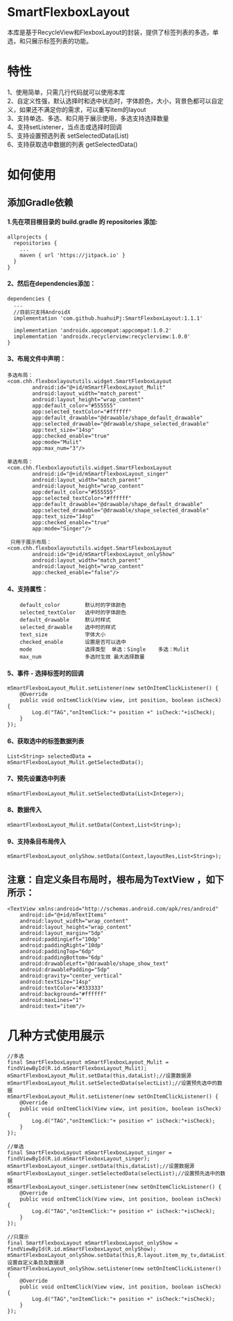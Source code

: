 # SmartFlexboxLayout
本库是基于RecycleView和FlexboxLayout的封装，提供了标签列表的多选，单选，和只展示标签列表的功能。

# 特性
1、使用简单，只需几行代码就可以使用本库<br/>
2、自定义性强，默认选择时和选中状态时，字体颜色，大小，背景色都可以自定义，如果还不满足你的需求，可以重写item的layout<br/>
3、支持单选、多选、和只用于展示使用，多选支持选择数量<br/>
4、支持setListener，当点击或选择时回调<br/>
5、支持设置预选列表 setSelectedData(List<Integer>)<br/>
6、支持获取选中数据的列表 getSelectedData()<br/>

# 如何使用

## 添加Gradle依赖<br/>
#### 1.先在项目根目录的 build.gradle 的 repositories 添加:<br/>

    allprojects {
      repositories {
        ...
        maven { url 'https://jitpack.io' }
      }
    }

#### 2、然后在dependencies添加：

    dependencies {
      ...
      //目前只支持AndroidX
      implementation 'com.github.huahuiPj:SmartFlexboxLayout:1.1.1'

      implementation 'androidx.appcompat:appcompat:1.0.2'
      implementation 'androidx.recyclerview:recyclerview:1.0.0'
    }

#### 3、布局文件中声明：

    多选布局：
    <com.chh.flexboxlayoututils.widget.SmartFlexboxLayout
            android:id="@+id/mSmartFlexboxLayout_Mulit"
            android:layout_width="match_parent"
            android:layout_height="wrap_content"
            app:default_color="#555555"
            app:selected_textColor="#ffffff"
            app:default_drawable="@drawable/shape_default_drawable"
            app:selected_drawable="@drawable/shape_selected_drawable"
            app:text_size="14sp"
            app:checked_enable="true"
            app:mode="Mulit"
            app:max_num="3"/>

    单选布局：
    <com.chh.flexboxlayoututils.widget.SmartFlexboxLayout
            android:id="@+id/mSmartFlexboxLayout_singer"
            android:layout_width="match_parent"
            android:layout_height="wrap_content"
            app:default_color="#555555"
            app:selected_textColor="#ffffff"
            app:default_drawable="@drawable/shape_default_drawable"
            app:selected_drawable="@drawable/shape_selected_drawable"
            app:text_size="14sp"
            app:checked_enable="true"
            app:mode="Singer"/>

     只用于展示布局：
    <com.chh.flexboxlayoututils.widget.SmartFlexboxLayout
            android:id="@+id/mSmartFlexboxLayout_onlyShow"
            android:layout_width="match_parent"
            android:layout_height="wrap_content"
            app:checked_enable="false"/>

#### 4、支持属性：<br/>
        default_color        默认时的字体颜色
        selected_textColor   选中时的字体颜色
        default_drawable     默认时样式
        selected_drawable    选中时的样式
        text_size            字体大小
        checked_enable       设置是否可以选中
        mode                 选择类型  单选：Single    多选：Mulit
        max_num              多选时生效 最大选择数量

#### 5、事件 - 选择标签时的回调

    mSmartFlexboxLayout_Mulit.setListener(new setOnItemClickListener() {
        @Override
        public void onItemClick(View view, int position, boolean isCheck) {
            Log.d("TAG","onItemClick:"+ position +" isCheck:"+isCheck);
        }
    });

#### 6、获取选中的标签数据列表
    List<String> selectedData = mSmartFlexboxLayout_Mulit.getSelectedData();

#### 7、预先设置选中列表
    mSmartFlexboxLayout_Mulit.setSelectedData(List<Integer>);

#### 8、数据传入
    mSmartFlexboxLayout_Mulit.setData(Context,List<String>);

#### 9、支持条目布局传入
    mSmartFlexboxLayout_onlyShow.setData(Context,layoutRes,List<String>);

## 注意：自定义条目布局时，根布局为TextView ，如下所示：

    <TextView xmlns:android="http://schemas.android.com/apk/res/android"
        android:id="@+id/mTextItems"
        android:layout_width="wrap_content"
        android:layout_height="wrap_content"
        android:layout_margin="5dp"
        android:paddingLeft="10dp"
        android:paddingRight="10dp"
        android:paddingTop="6dp"
        android:paddingBottom="6dp"
        android:drawableLeft="@drawable/shape_show_text"
        android:drawablePadding="5dp"
        android:gravity="center_vertical"
        android:textSize="14sp"
        android:textColor="#333333"
        android:background="#ffffff"
        android:maxLines="1"
        android:text="item"/>



# 几种方式使用展示

    //多选
    final SmartFlexboxLayout mSmartFlexboxLayout_Mulit = findViewById(R.id.mSmartFlexboxLayout_Mulit);
    mSmartFlexboxLayout_Mulit.setData(this,dataList);//设置数据源
    mSmartFlexboxLayout_Mulit.setSelectedData(selectList);//设置预先选中的数据
    mSmartFlexboxLayout_Mulit.setListener(new setOnItemClickListener() {
        @Override
        public void onItemClick(View view, int position, boolean isCheck) {
            Log.d("TAG","onItemClick:"+ position +" isCheck:"+isCheck);
        }
    });

    //单选
    final SmartFlexboxLayout mSmartFlexboxLayout_singer = findViewById(R.id.mSmartFlexboxLayout_singer);
    mSmartFlexboxLayout_singer.setData(this,dataList);//设置数据源
    mSmartFlexboxLayout_singer.setSelectedData(selectList);//设置预先选中的数据
    mSmartFlexboxLayout_singer.setListener(new setOnItemClickListener() {
        @Override
        public void onItemClick(View view, int position, boolean isCheck) {
            Log.d("TAG","onItemClick:"+ position +" isCheck:"+isCheck);
        }
    });

    //只展示
    final SmartFlexboxLayout mSmartFlexboxLayout_onlyShow = findViewById(R.id.mSmartFlexboxLayout_onlyShow);
    mSmartFlexboxLayout_onlyShow.setData(this,R.layout.item_my_tv,dataList);//设置自定义条目及数据源
    mSmartFlexboxLayout_onlyShow.setListener(new setOnItemClickListener() {
        @Override
        public void onItemClick(View view, int position, boolean isCheck) {
            Log.d("TAG","onItemClick:"+ position +" isCheck:"+isCheck);
        }
    });